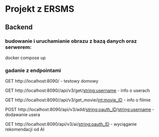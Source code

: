 # Projekt z ERSMS


## Backend

### budowanie i uruchamianie obrazu z bazą danych oraz serwerem:
docker compose up

### gadanie z endpointami

GET http://localhost:8090/ - testowy domowy

GET http://localhost:8090//api/v3/get/<string:username> - info o userach

GET http://localhost:8090//api/v3/get_movie/<int:movie_ID> - info o filmie

POST http://localhost:8090/api/v3/add/<string:oauth_ID>/<string:username> - dodawanie usera

GET http://localhost:8090/api/v3/ai/<string:oauth_ID> - wyciąganie rekomendacji od AI